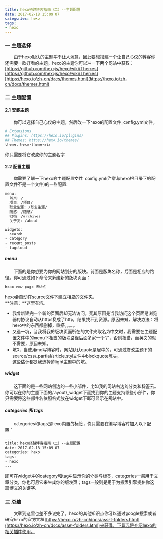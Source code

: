 ```yaml
---
title: hexo搭建博客指南（二）--主题配置
date: 2017-02-18 15:09:07
categories: hexo
tags:
- hexo
---
```

### 一 主题选择  

&emsp;&emsp;由于hexo默认的主题并不让人满意，因此要想搭建一个让自己心仪的博客你还需要一款好看的主题。hexo的主题你可以冲一下两个网站中获取：  
[https://github.com/hexojs/hexo/wiki/Themes](https://github.com/hexojs/hexo/wiki/Themes)  
[https://hexo.io/zh-cn/docs/themes.html](https://hexo.io/zh-cn/docs/themes.html)  


### 二 主题配置  

#### 2.1 安装主题

&emsp;&emsp;你可以选择自己心仪的主题，然后改一下hexo的配置文件_config.yml文件。  
``` bash
# Extensions
## Plugins: https://hexo.io/plugins/
## Themes: https://hexo.io/themes/
theme: hexo-theme-air
``` 
你只需要将它改成你的主题名字  


#### 2.2 配置主题  
&emsp;&emsp;你需要了解一下hexo的主题配置文件_config.yml(注意与hexo根目录下的配置文件不是一个文件)的一些配置:
``` bash
menu:
  首页: /
  项目: /项目/
  职业生涯: /职业生涯/
  随感: /随感/
  归档: /archives
  关于我: /about

widgets:
- search
- category
- recent_posts
- tagcloud

```  
##### **menu**
&emsp;&emsp;下面的是你想要为你的网站划分的版块。前面是版块名称，后面是相应的路径。你可通过如下命令来新建新的版块页面：  
``` bash
hexo new page 版块名
```  
hexo会自动在source文件下建立相应的文件夹。   
**注意：**这里有坑。  

- 我曾新建完一个新的页面后却无法访问，究其原因是当我访问这个页面是浏览器的协议自动从https换成了http，结果找不到资源。原因未知，解决办法：将hexo中的东西都删掉，重搭。。。。。   
- 又遇一坑，当我将我的版块页面所在的文件夹取名为中文时，我需要在主题配置文件中的menu下相应的版块路径后面多家一个“/”，否则报错，而英文的就不需要，原因未知。
- 坑3，当使用md写博客时，网站默认quote是居中的，可通过修改主题下的source/css/_partial/article.styl文件中blockquote解决。  
这些估计都是我选择的light主题中的坑。  

##### **widget**  
&emsp;&emsp;这下面的是一些网站侧边的一些小部件，比如我的网站右边的分类和标签云。你可以在你的主题下面的/layout/_widget下面找到你的主题支持哪些小部件，你只需要将这些部件名依照格式放在widget下即可显示在网站中。  

##### **categories 和 tags**
&emsp;&emsp;categories和tags是hexo内置的标签，你只需要在编写博客时加入以下配置：  
``` bash
---
title: hexo搭建博客指南（二）--主题配置
date: 2017-02-18 15:09:07
categories: hexo
tags:
- hexo
---
``` 
即可在widget中的category和tag中显示你的分类与标签，categories一般用于文章分类，你也可用它来生成你的版块页；tags一般则是用于为搜索引擎提供你这篇博文的关键字。  

### 三 总结

&emsp;&emsp;文章到这里也差不多说完了，hexo的其他知识点你可以通过google搜索或者研究hexo的官方文档[https://hexo.io/zh-cn/docs/asset-folders.html](https://hexo.io/zh-cn/docs/asset-folders.html)来获得。下篇我将介绍hexo的相关插件使用。